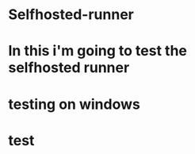# Selfhosted-runner
# In this i'm going to test the selfhosted runner
# testing on windows
# test


